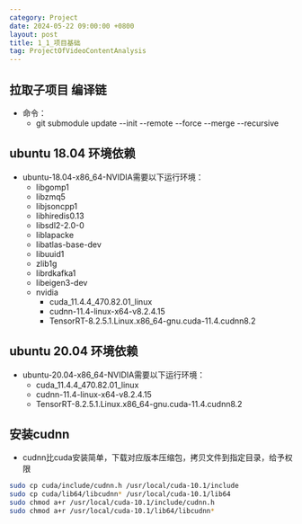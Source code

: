 ```yaml
---
category: Project
date: 2024-05-22 09:00:00 +0800
layout: post
title: 1_1_项目基础
tag: ProjectOfVideoContentAnalysis
---
```


## 拉取子项目 编译链

+ 命令：
  +  git submodule update --init --remote  --force  --merge --recursive

## ubuntu 18.04 环境依赖

+ ubuntu-18.04-x86_64-NVIDIA需要以下运行环境：
  + libgomp1 
  + libzmq5 
  + libjsoncpp1 
  + libhiredis0.13 
  + libsdl2-2.0-0 
  + liblapacke 
  + libatlas-base-dev 
  + libuuid1
  + zlib1g 
  + librdkafka1 
  + libeigen3-dev
  + nvidia
    + cuda_11.4.4_470.82.01_linux
    + cudnn-11.4-linux-x64-v8.2.4.15
    + TensorRT-8.2.5.1.Linux.x86_64-gnu.cuda-11.4.cudnn8.2

## ubuntu 20.04 环境依赖

+ ubuntu-20.04-x86_64-NVIDIA需要以下运行环境：
  + cuda_11.4.4_470.82.01_linux
  + cudnn-11.4-linux-x64-v8.2.4.15
  + TensorRT-8.2.5.1.Linux.x86_64-gnu.cuda-11.4.cudnn8.2

## 安装cudnn

+ cudnn比cuda安装简单，下载对应版本压缩包，拷贝文件到指定目录，给予权限
```bash
sudo cp cuda/include/cudnn.h /usr/local/cuda-10.1/include
sudo cp cuda/lib64/libcudnn* /usr/local/cuda-10.1/lib64
sudo chmod a+r /usr/local/cuda-10.1/include/cudnn.h 
sudo chmod a+r /usr/local/cuda-10.1/lib64/libcudnn*
```